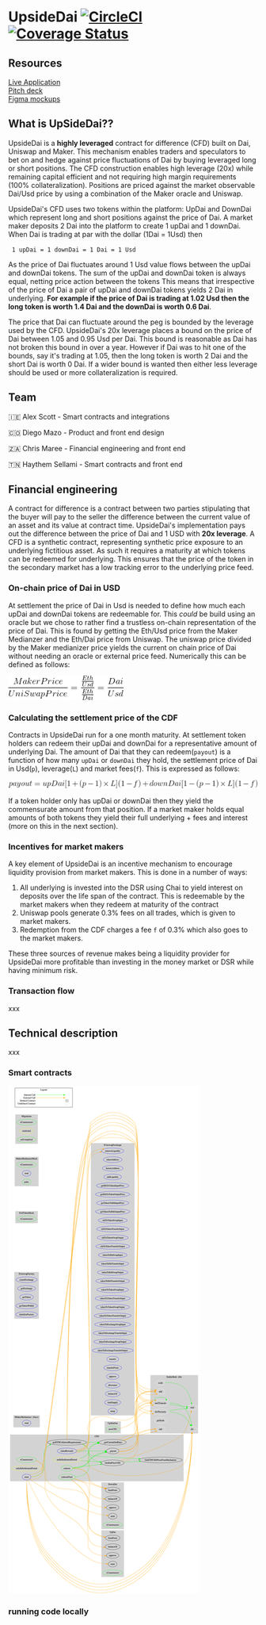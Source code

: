 # UpsideDai [![CircleCI](https://circleci.com/gh/Daichotomy/UpSideDai/tree/master.svg?style=svg)](https://circleci.com/gh/Daichotomy/UpSideDai/tree/master) [![Coverage Status](https://coveralls.io/repos/github/Daichotomy/UpSideDai/badge.svg?branch=master)](https://coveralls.io/github/Daichotomy/UpSideDai?branch=master)

## Resources

[Live Application](https://upsidedai.com)  
[Pitch deck](https://docs.google.com/presentation/d/1qZtUZ2vuH_k8AtWUEa444_UhoD8DlzgenaHmmxuohMU)  
[Figma mockups](https://www.figma.com/file/561C0EC33s556EpVKYBzG2/Eth-Denver?node-id=8%3A0)  

## What is UpSideDai??

UpsideDai is a **highly leveraged** contract for difference (CFD) built on Dai, Uniswap and Maker. This mechanism enables traders and speculators to bet on and hedge against price fluctuations of Dai by buying leveraged long or short positions. The CFD construction enables high leverage (20x) while remaining capital efficient and not requiring high margin requirements (100% collateralization). Positions are priced against the market observable Dai/Usd price by using a combination of the Maker oracle and Uniswap.

UpsideDai's CFD uses two tokens within the platform: UpDai and DownDai which represent long and short positions against the price of Dai. A market maker deposits 2 Dai into the platform to create 1 upDai and 1 downDai. When Dai is trading at par with the dollar (1Dai = 1Usd) then

```
 1 upDai = 1 downDai = 1 Dai = 1 Usd
```

As the price of Dai fluctuates around 1 Usd value flows between the upDai and downDai tokens. The sum of the upDai and downDai token is always equal, netting price action between the tokens This means that irrespective of the price of Dai a pair of upDai and downDai tokens yields 2 Dai in underlying. **For example if the price of Dai is trading at 1.02 Usd then the long token is worth 1.4 Dai and the downDai is worth 0.6 Dai**.

The price that Dai can fluctuate around the peg is bounded by the leverage used by the CFD. UpsideDai's 20x leverage places a bound on the price of Dai between 1.05 and 0.95 Usd per Dai. This bound is reasonable as Dai has not broken this bound in over a year. However if Dai was to hit one of the bounds, say it's trading at 1.05, then the long token is worth 2 Dai and the short Dai is worth 0 Dai. If a wider bound is wanted then either less leverage should be used or more collateralization is required.

## Team

🇮🇪 Alex Scott - Smart contracts and integrations

🇨🇴 Diego Mazo - Product and front end design

🇿🇦 Chris Maree - Financial engineering and front end

🇹🇳 Haythem Sellami - Smart contracts and front end

## Financial engineering

A contract for difference is a contract between two parties stipulating that the buyer will pay to the seller the difference between the current value of an asset and its value at contract time. UpsideDai's implementation pays out the difference between the price of Dai and 1 USD with **20x leverage**. A CFD is a synthetic contract, representing synthetic price exposure to an underlying fictitious asset. As such it requires a maturity at which tokens can be redeemed for underlying. This ensures that the price of the token in the secondary market has a low tracking error to the underlying price feed.

### On-chain price of Dai in USD

At settlement the price of Dai in Usd is needed to define how much each upDai and downDai tokens are redeemable for. This _could_ be build using an oracle but we chose to rather find a trustless on-chain representation of the price of Dai. This is found by getting the Eth/Usd price from the Maker Medianzer and the Eth/Dai price from Uniswap. The uniswap price divided by the Maker medianizer price yields the current on chain price of Dai without needing an oracle or external price feed. Numerically this can be defined as follows:

![](./Diagrams/PriceOfDai.gif)

### Calculating the settlement price of the CDF

Contracts in UpsideDai run for a one month maturity. At settlement token holders can redeem their upDai and downDai for a representative amount of underlying Dai. The amount of Dai that they can redeem(`payout`) is a function of how many `upDai` or `downDai` they hold, the settlement price of Dai in Usd(`p`), leverage(`L`) and market fees(`f`). This is expressed as follows:

![](./Diagrams/payout.gif)

If a token holder only has upDai or downDai then they yield the commensurate amount from that position. If a market maker holds equal amounts of both tokens they yield their full underlying + fees and interest (more on this in the next section).

### Incentives for market makers

A key element of UpsideDai is an incentive mechanism to encourage liquidity provision from market makers. This is done in a number of ways:

1. All underlying is invested into the DSR using Chai to yield interest on deposits over the life span of the contract. This is redeemable by the market makers when they redeem at maturity of the contract
2. Uniswap pools generate 0.3% fees on all trades, which is given to market makers.
3. Redemption from the CDF charges a fee `f` of 0.3% which also goes to the market makers.

These three sources of revenue makes being a liquidity provider for UpsideDai more profitable than investing in the money market or DSR while having minimum risk.

### Transaction flow

xxx

## Technical description

xxx

### Smart contracts

![](Diagrams/UpSideDai.png)

### running code locally
